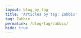 ```yaml
---
layout: blog_by_tag
title: 'Articles by tag: Zabbix'
tag: Zabbix
permalink: /blog/tag/zabbix/
hide: true
---
```

